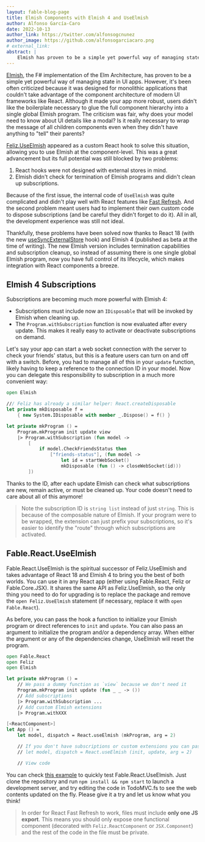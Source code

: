 ```yaml
---
layout: fable-blog-page
title: Elmish Components with Elmish 4 and UseElmish
author: Alfonso García-Caro
date: 2022-10-13
author_link: https://twitter.com/alfonsogcnunez
author_image: https://github.com/alfonsogarciacaro.png
# external_link:
abstract: |
    Elmish has proven to be a simple yet powerful way of managing state in UI apps. However, it's been often criticized because it was designed for monolithic applications that couldn't take advantage of the component architecture of modern UI frameworks like React. Now, thanks to Elmish 4, you can enjoy the benefits of both the Elm Architecture and React components!
---
```


[Elmish](https://elmish.github.io/elmish/), the F# implementation of the Elm Architecture, has proven to be a simple yet powerful way of managing state in UI apps. However, it's been often criticized because it was designed for monolithic applications that couldn't take advantage of the component architecture of modern UI frameworks like React. Although it made your app more robust, users didn't like the boilerplate necessary to glue the full component hierarchy into a single global Elmish program. The criticism was fair, why does your model need to know about UI details like a modal? Is it really necessary to wrap the message of all children components even when they didn't have anything to "tell" their parents?

[Feliz.UseElmish](https://zaid-ajaj.github.io/Feliz/#/Hooks/UseElmish) appeared as a custom React hook to solve this situation, allowing you to use Elmish at the component-level. This was a great advancement but its full potential was still blocked by two problems:

1. React hooks were not designed with external stores in mind.
2. Elmish didn't check for termination of Elmish programs and didn't clean up subscriptions.

Because of the first issue, the internal code of `UseElmish` was quite complicated and didn't play well with React features like [Fast Refresh](https://github.com/facebook/react/issues/16604#issuecomment-528663101). And the second problem meant users had to implement their own custom code to dispose subscriptions (and be careful they didn't forget to do it). All in all, the development experience was still not ideal.

Thankfully, these problems have been solved now thanks to React 18 (with the new [useSyncExternalStore](https://beta.reactjs.org/learn/you-might-not-need-an-effect#subscribing-to-an-external-store) hook) and Elmish 4 (published as beta at the time of writing). The new Elmish version includes termination capabilities and subscription cleanup, so instead of assuming there is one single global Elmish program, now you have full control of its lifecycle, which makes integration with React components a breeze.

## Elmish 4 Subscriptions

Subscriptions are becoming much more powerful with Elmish 4:

- Subscriptions must include now an `IDisposable` that will be invoked by Elmish when cleaning up.
- The `Program.withSubscription` function is now evaluated after every update. This makes it really easy to activate or deactivate subscriptions on demand.

Let's say your app can start a web socket connection with the server to check your friends' status, but this is a feature users can turn on and off with a switch. Before, you had to manage all of this in your `update` function, likely having to keep a reference to the connection ID in your model. Now you can delegate this responsibility to subscription in a much more convenient way:

```fsharp
open Elmish

/// Feliz has already a similar helper: React.createDisposable
let private mkDisposable f =
    { new System.IDisposable with member _.Dispose() = f() }

let private mkProgram () =
    Program.mkProgram init update view
    |> Program.withSubscription (fun model ->
        [
            if model.CheckFriendsStatus then
                ["friends-status"], (fun model ->
                    let id = startWebSocket()
                    mkDisposable (fun () -> closeWebSocket(id)))
        ])
```

Thanks to the ID, after each update Elmish can check what subscriptions are new, remain active, or must be cleaned up. Your code doesn't need to care about all of this anymore!

> Note the subscription ID is `string list` instead of just `string`. This is because of the composable nature of Elmish. If your program were to be wrapped, the extension can just prefix your subscriptions, so it's easier to identify the "route" through which subscriptions are activated.

## Fable.React.UseElmish

Fable.React.UseElmish is the spiritual successor of Feliz.UseElmish and takes advantage of React 18 and Elmish 4 to bring you the best of both worlds. You can use it in any React app (either using Fable.React, Feliz or Fable.Core.JSX). It shares the same API as Feliz.UseElmish, so the only thing you need to do for upgrading is to replace the package and remove the `open Feliz.UseElmish` statement (if necessary, replace it with `open Fable.React`).

As before, you can pass the hook a function to initialize your Elmish program or direct references to `init` and `update`. You can also pass an argument to initialize the program and/or a dependency array. When either the argument or any of the dependencies change, UseElmish will reset the program.

```fsharp
open Fable.React
open Feliz
open Elmish

let private mkProgram () =
    // We pass a dummy function as `view` because we don't need it
    Program.mkProgram init update (fun _ _ -> ())
    // Add subscriptions
    |> Program.withSubscription ...
    // Add custom Elmish extensions
    |> Program.withXXX

[<ReactComponent>]
let App () =
    let model, dispatch = React.useElmish (mkProgram, arg = 2)

    // If you don't have subscriptions or custom extensions you can pass the init an update functions directly
    // let model, dispatch = React.useElmish (init, update, arg = 2)

    // View code
```

You can check [this example](https://github.com/alfonsogarciacaro/fable-react-sample/blob/3fc0f5ca2411432d3a34e12344fcca2a4ba6a4ce/src/TodoMVC.fs#L198) to quickly test Fable.React.UseElmish. Just clone the repository and run `npm install && npm start` to launch a development server, and try editing the code in TodoMVC.fs to see the web contents updated on the fly. Please give it a try and let us know what you think!

> In order for React Fast Refresh to work, files must include **only one JS export**. This means you should only expose one functional component (decorated with `Feliz.ReactComponent` or `JSX.Component`) and the rest of the code in the file must be private.